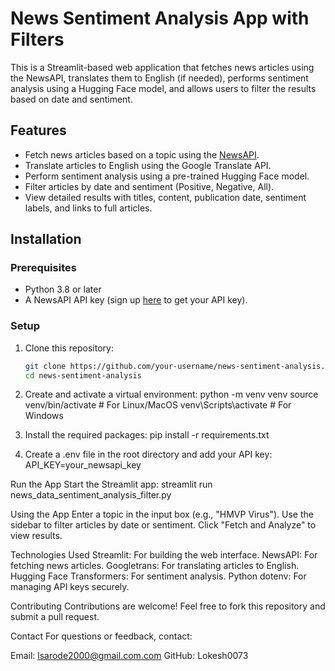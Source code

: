 # News Sentiment Analysis App with Filters

This is a Streamlit-based web application that fetches news articles using the NewsAPI, translates them to English (if needed), performs sentiment analysis using a Hugging Face model, and allows users to filter the results based on date and sentiment.

## Features

- Fetch news articles based on a topic using the [NewsAPI](https://newsapi.org/).
- Translate articles to English using the Google Translate API.
- Perform sentiment analysis using a pre-trained Hugging Face model.
- Filter articles by date and sentiment (Positive, Negative, All).
- View detailed results with titles, content, publication date, sentiment labels, and links to full articles.

## Installation

### Prerequisites
- Python 3.8 or later
- A NewsAPI API key (sign up [here](https://newsapi.org/register) to get your API key).

### Setup

1. Clone this repository:
   ```bash
   git clone https://github.com/your-username/news-sentiment-analysis.git
   cd news-sentiment-analysis


2. Create and activate a virtual environment:
python -m venv venv
source venv/bin/activate # For Linux/MacOS
venv\Scripts\activate    # For Windows

3. Install the required packages:
pip install -r requirements.txt

4. Create a .env file in the root directory and add your API key:
API_KEY=your_newsapi_key


Run the App
Start the Streamlit app:
streamlit run news_data_sentiment_analysis_filter.py


Using the App
Enter a topic in the input box (e.g., "HMVP Virus").
Use the sidebar to filter articles by date or sentiment.
Click "Fetch and Analyze" to view results.

Technologies Used
Streamlit: For building the web interface.
NewsAPI: For fetching news articles.
Googletrans: For translating articles to English.
Hugging Face Transformers: For sentiment analysis.
Python dotenv: For managing API keys securely.

Contributing
Contributions are welcome! Feel free to fork this repository and submit a pull request.


Contact
For questions or feedback, contact:

Email: lsarode2000@gmail.com.com
GitHub: Lokesh0073
